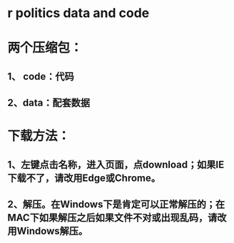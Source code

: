 # r politics data and code

# 两个压缩包：

## 1、 code：代码

## 2、data：配套数据

# 下载方法：
## 1、左键点击名称，进入页面，点download；如果IE下载不了，请改用Edge或Chrome。

## 2、解压。在Windows下是肯定可以正常解压的；在MAC下如果解压之后如果文件不对或出现乱码，请改用Windows解压。

